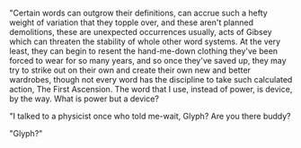 "Certain words can outgrow their definitions, can accrue such a hefty weight of variation that they topple over, and these aren't planned demolitions, these are unexpected occurrences usually, acts of Gibsey which can threaten the stability of whole other word systems. At the very least, they can begin to resent the hand-me-down clothing they've been forced to wear for so many years, and so once they've saved up, they may try to strike out on their own and create their own new and better wardrobes, though not every word has the discipline to take such calculated action, The First Ascension. The word that I use, instead of power, is device, by the way. What is power but a device?

"I talked to a physicist once who told me-wait, Glyph? Are you there buddy?

"Glyph?"